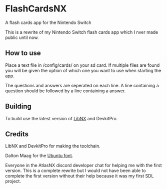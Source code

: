 # FlashCardsNX
A flash cards app for the Nintendo Switch

This is a rewrite of my Nintendo Switch flash cards app which I nver made public until now.

## How to use
Place a text file in /config/cards/ on your sd card. If multiple files are found you will be given the option of which one you want to use when starting the app.

The questions and answers are seperated on each line. A line containing a question should be followed by a line containing a answer.

## Building
To build use the latest version of [LibNX](https://github.com/switchbrew/libnx) and DevkitPro.

## Credits
LibNX and DevkitPro for making the toolchain.

Dalton Maag for the [Ubuntu font](https://fonts.google.com/specimen/Ubuntu).

Everyone in the AtlasNX discord developer chat for helping me with the first version. This is a complete rewrite but I would not have been able to complete the first version without their help because it was my first SDL project.

